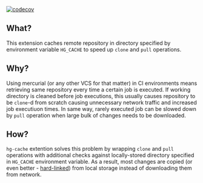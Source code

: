 [![codecov](https://codecov.io/gh/trassir/hg-cache/branch/master/graph/badge.svg)](https://codecov.io/gh/trassir/hg-cache)

## What?

This extension caches remote repository in directory specified by environment variable `HG_CACHE` to speed up `clone` and `pull` operations.

## Why?

Using mercurial (or any other VCS for that matter) in CI environments means retrieving same repository every time a certain job is executed. If working directory is cleaned before job executions, this usually causes repository to be `clone`-d from scratch causing unnecessary network traffic and increased job executiuon times. In same way, rarely executed job can be slowed down by `pull` operation when large bulk of changes needs to be downloaded.

## How?

`hg-cache` extention solves this problem by wrapping `clone` and `pull` operations with additional checks against locally-stored directory specified in `HG_CACHE` environment variable. As a result, most changes are copied (or even better - [hard-linked](https://www.mercurial-scm.org/wiki/RelinkExtension)) from local storage instead of downloading them from network.